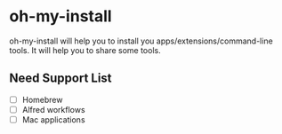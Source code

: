 # oh-my-install

oh-my-install will help you to install you apps/extensions/command-line tools.
It will help you to share some tools.

## Need Support List

- [ ] Homebrew
- [ ] Alfred workflows
- [ ] Mac applications
